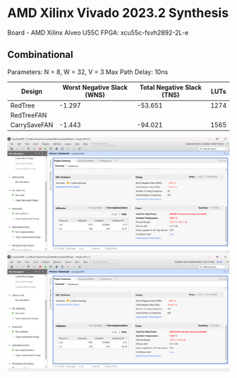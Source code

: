 # AMD Xilinx Vivado 2023.2 Synthesis

Board - AMD Xilinx Alveo U55C FPGA: xcu55c-fsvh2892-2L-e

## Combinational

Parameters: N = 8, W = 32, V = 3
Max Path Delay: 10ns

| Design | Worst Negative Slack (WNS) | Total Negative Slack (TNS) | LUTs |
| --- | --- | --- | --- |
| RedTree | -1.297 | -53.651 | 1274 |
| RedTreeFAN |  |  |  |
| CarrySaveFAN | -1.443 | -94.021 | 1565 |

![RedTee_Imp](img/RedTree_Imp.png "RedTree Implementation Report")
![CarrySaveFAN_Imp](img/CarrySaveFAN_Imp.png "CarrySaveFAN Implementation Report")
